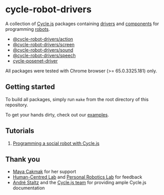 # cycle-robot-drivers

A collection of [Cycle.js](http://cycle.js.org/) packages containing [drivers](https://cycle.js.org/drivers.html) and [components](https://cycle.js.org/components.html) for programming [robots](http://pixar.wikia.com/wiki/WALL%E2%80%A2E_(character)).

* [@cycle-robot-drivers/action](./action)
* [@cycle-robot-drivers/screen](./screen)
* [@cycle-robot-drivers/sound](./sound)
* [@cycle-robot-drivers/speech](./speech)
* [cycle-posenet-driver](./3rdparty/cycle-posenet-drivers)

All packages were tested with Chrome browser (>= 65.0.3325.181) only.

## Getting started

To build all packages, simply run `make` from the root directory of this repository.

To get your hands dirty, check out our [examples](./examples).

## Tutorials

1. [Programming a social robot with Cycle.js](./docs/programming_socialrobot_with_cyclejs.md)

## Thank you

* [Maya Cakmak](https://github.com/mayacakmak) for her support
* [Human-Centred Lab](https://github.com/hcrlab) and [Personal Robotics Lab](https://github.com/personalrobotics) for feedback
* [André Staltz](https://github.com/staltz) and the [Cycle.js team](https://github.com/cyclejs/cyclejs/blob/master/CORE_TEAM.md) for providing ample Cycle.js documentation